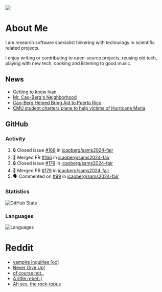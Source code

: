 ![](https://komarev.com/ghpvc/?username=icaoberg)

# About Me
I am research software specialist tinkering with technology in scientific related projects.

I enjoy writing or contributing to open-source projects, reusing old tech, playing with new tech, cooking and listening to good music.

## News
* [Getting to know Ivan](https://www.psc.edu/ivan-inside-psc-spotlight-2/)
* [Mr. Cao-Berg's Neighborhood](https://www.cmu.edu/engage/about-us/news/alumni/profile-cao-berg.html)
* [Cao-Berg Helped Bring Aid to Puerto Rico](https://www.cmu.edu/piper/news/archives/2018/february/ivan-cao-berg.html)
* [CMU student charters plane to help victims of Hurricane Maria](http://thetartan.org/2017/10/30/news/puerto-rico-aid)

## GitHub
### Activity
<!--START_SECTION:activity-->
1. 🔒 Closed issue [#168](https://github.com/icaoberg/sams2024-fair/issues/168) in [icaoberg/sams2024-fair](https://github.com/icaoberg/sams2024-fair)
2. 🎉 Merged PR [#166](https://github.com/icaoberg/sams2024-fair/pull/166) in [icaoberg/sams2024-fair](https://github.com/icaoberg/sams2024-fair)
3. 🔒 Closed issue [#178](https://github.com/icaoberg/sams2024-fair/issues/178) in [icaoberg/sams2024-fair](https://github.com/icaoberg/sams2024-fair)
4. 🎉 Merged PR [#179](https://github.com/icaoberg/sams2024-fair/pull/179) in [icaoberg/sams2024-fair](https://github.com/icaoberg/sams2024-fair)
5. 🗣 Commented on [#99](https://github.com/icaoberg/sams2024-fair/pull/99#issuecomment-2256738383) in [icaoberg/sams2024-fair](https://github.com/icaoberg/sams2024-fair)
<!--END_SECTION:activity-->

### Statistics
![GitHub Stats](https://github-readme-stats.vercel.app/api?username=icaoberg&count_private=true&show_icons=true)

### Languages
![Languages](https://github-readme-stats.vercel.app/api/top-langs/?username=icaoberg&show_icons=true&langs_count=10&hide=HTML,C,CSS,M)

# Reddit
<!-- BLOG-POST-LIST:START -->
- [vampire inquiries [oc]](https://www.reddit.com/r/u_icaoberg/comments/1705gy9/vampire_inquiries_oc/)
- [Never Give Up!](https://www.reddit.com/r/u_icaoberg/comments/13mcab5/never_give_up/)
- [of course not..](https://www.reddit.com/r/u_icaoberg/comments/13mc9h5/of_course_not/)
- [A little rebel :&rpar;](https://www.reddit.com/r/u_icaoberg/comments/13mc6yc/a_little_rebel/)
- [Ah yes, the rock-topus](https://www.reddit.com/r/u_icaoberg/comments/13mc4xk/ah_yes_the_rocktopus/)
<!-- BLOG-POST-LIST:END -->
